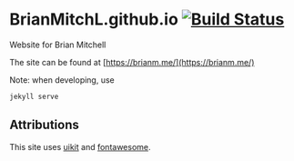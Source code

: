 # BrianMitchL.github.io [![Build Status](https://travis-ci.org/BrianMitchL/BrianMitchL.github.io.svg?branch=master)](https://travis-ci.org/BrianMitchL/BrianMitchL.github.io)

Website for Brian Mitchell

The site can be found at [https://brianm.me/](https://brianm.me/)

Note: when developing, use
```bash
jekyll serve
```
## Attributions

This site uses [uikit](http://getuikit.com) and [fontawesome](http://fontawesome.io).